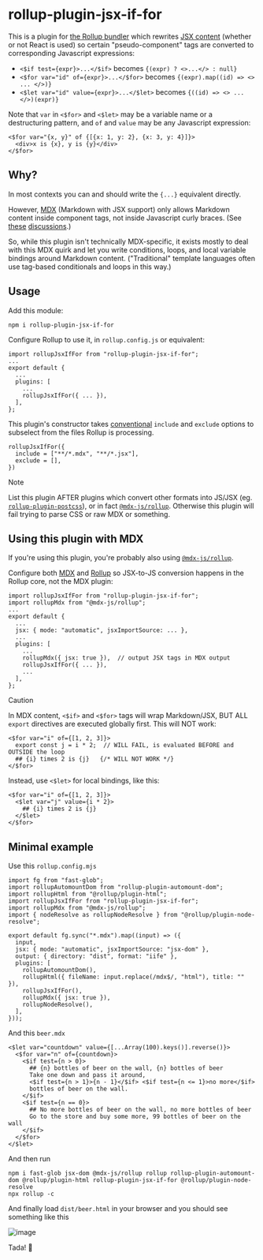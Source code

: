 # rollup-plugin-jsx-if-for
This is a plugin for [the Rollup bundler](https://rollupjs.org) which
rewrites [JSX content](https://react.dev/learn/writing-markup-with-jsx)
(whether or not React is used) so certain "pseudo-component" tags are
converted to corresponding Javascript expressions:

- `<$if test={expr}>...</$if>` becomes `{(expr) ? <>...</> : null}`
- `<$for var="id" of={expr}>...</$for>` becomes `{(expr).map((id) => <> ... </>)}`
- `<$let var="id" value={expr}>...</$let>` becomes `{((id) => <> ... </>)(expr)}`

Note that `var` in `<$for>` and `<$let>` may be a variable name or a
destructuring pattern, and `of` and `value` may be any Javascript expression:
```
<$for var="{x, y}" of {[{x: 1, y: 2}, {x: 3, y: 4}]}>
  <div>x is {x}, y is {y}</div>
</$for>
```

## Why?

In most contexts you can and should write the `{...}` equivalent directly.

However, [MDX](https://mdxjs.com/) (Markdown with JSX support)
only allows Markdown content inside component tags, not inside Javascript
curly braces. (See
[these](https://github.com/orgs/mdx-js/discussions/2581)
[discussions](https://github.com/orgs/mdx-js/discussions/2276).)

So, while this plugin isn't technically MDX-specific, it exists mostly to
deal with this MDX quirk and let you write conditions, loops, and local
variable bindings around Markdown content. ("Traditional" template
languages often use tag-based conditionals and loops in this way.)

## Usage

Add this module:
```
npm i rollup-plugin-jsx-if-for
```

Configure Rollup to use it, in `rollup.config.js` or equivalent:
```
import rollupJsxIfFor from "rollup-plugin-jsx-if-for";
...
export default {
  ...
  plugins: [
    ...
    rollupJsxIfFor({ ... }),
  ],
};
```

This plugin's constructor takes
[conventional](https://rollupjs.org/plugin-development/#transformers)
`include` and `exclude` options to subselect from the files
Rollup is processing.

```
rollupJsxIfFor({
  include = ["**/*.mdx", "**/*.jsx"],
  exclude = [],
})
```

> [!NOTE]
> List this plugin AFTER plugins which convert other formats into JS/JSX (eg.
> [`rollup-plugin-postcss`](https://github.com/egoist/rollup-plugin-postcss#readme)),
> or in fact [`@mdx-js/rollup`](https://mdxjs.com/packages/rollup/).
> Otherwise this plugin will fail trying to parse CSS or raw MDX or something.

## Using this plugin with MDX

If you're using this plugin, you're probably also using
[`@mdx-js/rollup`](https://mdxjs.com/packages/rollup/).

Configure both
[MDX](https://mdxjs.com/packages/mdx/#processoroptions)
and
[Rollup](https://rollupjs.org/configuration-options/#jsx)
so JSX-to-JS conversion happens in the Rollup core, not the MDX plugin:

```
import rollupJsxIfFor from "rollup-plugin-jsx-if-for";
import rollupMdx from "@mdx-js/rollup";
...
export default {
  ...
  jsx: { mode: "automatic", jsxImportSource: ... },
  ...
  plugins: [
    ...
    rollupMdx({ jsx: true }),  // output JSX tags in MDX output
    rollupJsxIfFor({ ... }),
    ...
  ],
};
```

> [!CAUTION]
> In MDX content, `<$if>` and `<$for>` tags will wrap Markdown/JSX,
> BUT ALL `export` directives are executed globally first. This will NOT work:
> ```mdx
> <$for var="i" of={[1, 2, 3]}>
>   export const j = i * 2;  // WILL FAIL, is evaluated BEFORE and OUTSIDE the loop
>   ## {i} times 2 is {j}   {/* WILL NOT WORK */}
> </$for>
> ```
>
> Instead, use `<$let>` for local bindings, like this:
> ```mdx
> <$for var="i" of={[1, 2, 3]}>
>   <$let var="j" value={i * 2}>
>     ## {i} times 2 is {j}
>   </$let>
> </$for>
> ```

## Minimal example

Use this `rollup.config.mjs`

```
import fg from "fast-glob";
import rollupAutomountDom from "rollup-plugin-automount-dom";
import rollupHtml from "@rollup/plugin-html";
import rollupJsxIfFor from "rollup-plugin-jsx-if-for";
import rollupMdx from "@mdx-js/rollup";
import { nodeResolve as rollupNodeResolve } from "@rollup/plugin-node-resolve";

export default fg.sync("*.mdx").map((input) => ({
  input,
  jsx: { mode: "automatic", jsxImportSource: "jsx-dom" },
  output: { directory: "dist", format: "iife" },
  plugins: [
    rollupAutomountDom(),
    rollupHtml({ fileName: input.replace(/mdx$/, "html"), title: "" }),
    rollupJsxIfFor(),
    rollupMdx({ jsx: true }),
    rollupNodeResolve(),
  ],
}));
```

And this `beer.mdx`

```mdx
<$let var="countdown" value={[...Array(100).keys()].reverse()}>
  <$for var="n" of={countdown}>
    <$if test={n > 0}>
      ## {n} bottles of beer on the wall, {n} bottles of beer
      Take one down and pass it around,
      <$if test={n > 1}>{n - 1}</$if> <$if test={n <= 1}>no more</$if>
      bottles of beer on the wall.
    </$if>
    <$if test={n == 0}>
      ## No more bottles of beer on the wall, no more bottles of beer
      Go to the store and buy some more, 99 bottles of beer on the wall
    </$if>
  </$for>
</$let>
```

And then run

```
npm i fast-glob jsx-dom @mdx-js/rollup rollup rollup-plugin-automount-dom @rollup/plugin-html rollup-plugin-jsx-if-for @rollup/plugin-node-resolve
npx rollup -c
```

And finally load `dist/beer.html` in your browser and you should see something like this

![image](https://github.com/user-attachments/assets/18db5fb4-bfc6-4eed-883e-530b8c6a65c0)

Tada! 🍺
